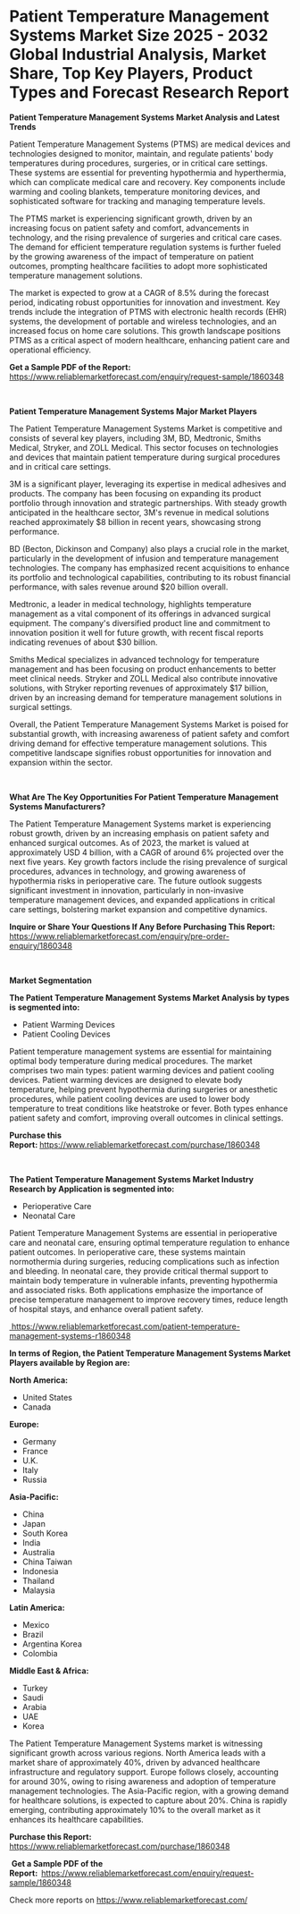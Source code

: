 <p><h1>Patient Temperature Management Systems Market Size 2025 - 2032 Global Industrial Analysis, Market Share, Top Key Players, Product Types and Forecast Research Report</h1></p><p><strong>Patient Temperature Management Systems Market Analysis and Latest Trends</strong></p>
<p><p>Patient Temperature Management Systems (PTMS) are medical devices and technologies designed to monitor, maintain, and regulate patients' body temperatures during procedures, surgeries, or in critical care settings. These systems are essential for preventing hypothermia and hyperthermia, which can complicate medical care and recovery. Key components include warming and cooling blankets, temperature monitoring devices, and sophisticated software for tracking and managing temperature levels.</p><p>The PTMS market is experiencing significant growth, driven by an increasing focus on patient safety and comfort, advancements in technology, and the rising prevalence of surgeries and critical care cases. The demand for efficient temperature regulation systems is further fueled by the growing awareness of the impact of temperature on patient outcomes, prompting healthcare facilities to adopt more sophisticated temperature management solutions.</p><p>The market is expected to grow at a CAGR of 8.5% during the forecast period, indicating robust opportunities for innovation and investment. Key trends include the integration of PTMS with electronic health records (EHR) systems, the development of portable and wireless technologies, and an increased focus on home care solutions. This growth landscape positions PTMS as a critical aspect of modern healthcare, enhancing patient care and operational efficiency.</p></p>
<p><strong>Get a Sample PDF of the Report:&nbsp;</strong> <a href="https://www.reliablemarketforecast.com/enquiry/request-sample/1860348?utm_campaign=2884&utm_medium=2&utm_source=Github&utm_content=ia&utm_term=03032025&utm_id=patient-temperature-management-systems">https://www.reliablemarketforecast.com/enquiry/request-sample/1860348</a></p>
<p>&nbsp;</p>
<p><strong>Patient Temperature Management Systems Major Market Players</strong></p>
<p><p>The Patient Temperature Management Systems Market is competitive and consists of several key players, including 3M, BD, Medtronic, Smiths Medical, Stryker, and ZOLL Medical. This sector focuses on technologies and devices that maintain patient temperature during surgical procedures and in critical care settings.</p><p>3M is a significant player, leveraging its expertise in medical adhesives and products. The company has been focusing on expanding its product portfolio through innovation and strategic partnerships. With steady growth anticipated in the healthcare sector, 3M's revenue in medical solutions reached approximately $8 billion in recent years, showcasing strong performance.</p><p>BD (Becton, Dickinson and Company) also plays a crucial role in the market, particularly in the development of infusion and temperature management technologies. The company has emphasized recent acquisitions to enhance its portfolio and technological capabilities, contributing to its robust financial performance, with sales revenue around $20 billion overall.</p><p>Medtronic, a leader in medical technology, highlights temperature management as a vital component of its offerings in advanced surgical equipment. The company's diversified product line and commitment to innovation position it well for future growth, with recent fiscal reports indicating revenues of about $30 billion.</p><p>Smiths Medical specializes in advanced technology for temperature management and has been focusing on product enhancements to better meet clinical needs. Stryker and ZOLL Medical also contribute innovative solutions, with Stryker reporting revenues of approximately $17 billion, driven by an increasing demand for temperature management solutions in surgical settings.</p><p>Overall, the Patient Temperature Management Systems Market is poised for substantial growth, with increasing awareness of patient safety and comfort driving demand for effective temperature management solutions. This competitive landscape signifies robust opportunities for innovation and expansion within the sector.</p></p>
<p>&nbsp;</p>
<p><strong>What Are The Key Opportunities For Patient Temperature Management Systems Manufacturers?</strong></p>
<p><p>The Patient Temperature Management Systems market is experiencing robust growth, driven by an increasing emphasis on patient safety and enhanced surgical outcomes. As of 2023, the market is valued at approximately USD 4 billion, with a CAGR of around 6% projected over the next five years. Key growth factors include the rising prevalence of surgical procedures, advances in technology, and growing awareness of hypothermia risks in perioperative care. The future outlook suggests significant investment in innovation, particularly in non-invasive temperature management devices, and expanded applications in critical care settings, bolstering market expansion and competitive dynamics.</p></p>
<p><strong>Inquire or Share Your Questions If Any Before Purchasing This Report:</strong> <a href="https://www.reliablemarketforecast.com/enquiry/pre-order-enquiry/1860348?utm_campaign=2884&utm_medium=2&utm_source=Github&utm_content=ia&utm_term=03032025&utm_id=patient-temperature-management-systems">https://www.reliablemarketforecast.com/enquiry/pre-order-enquiry/1860348</a></p>
<p>&nbsp;</p>
<p><strong>Market Segmentation</strong></p>
<p><strong>The Patient Temperature Management Systems Market Analysis by types is segmented into:</strong></p>
<p><ul><li>Patient Warming Devices</li><li>Patient Cooling Devices</li></ul></p>
<p><p>Patient temperature management systems are essential for maintaining optimal body temperature during medical procedures. The market comprises two main types: patient warming devices and patient cooling devices. Patient warming devices are designed to elevate body temperature, helping prevent hypothermia during surgeries or anesthetic procedures, while patient cooling devices are used to lower body temperature to treat conditions like heatstroke or fever. Both types enhance patient safety and comfort, improving overall outcomes in clinical settings.</p></p>
<p><strong>Purchase this Report:&nbsp;</strong><a href="https://www.reliablemarketforecast.com/purchase/1860348?utm_campaign=2884&utm_medium=2&utm_source=Github&utm_content=ia&utm_term=03032025&utm_id=patient-temperature-management-systems">https://www.reliablemarketforecast.com/purchase/1860348</a></p>
<p>&nbsp;</p>
<p><strong>The Patient Temperature Management Systems Market Industry Research by Application is segmented into:</strong></p>
<p><ul><li>Perioperative Care</li><li>Neonatal Care</li></ul></p>
<p><p>Patient Temperature Management Systems are essential in perioperative care and neonatal care, ensuring optimal temperature regulation to enhance patient outcomes. In perioperative care, these systems maintain normothermia during surgeries, reducing complications such as infection and bleeding. In neonatal care, they provide critical thermal support to maintain body temperature in vulnerable infants, preventing hypothermia and associated risks. Both applications emphasize the importance of precise temperature management to improve recovery times, reduce length of hospital stays, and enhance overall patient safety.</p></p>
<p><a href="https://www.reliablemarketforecast.com/patient-temperature-management-systems-r1860348?utm_campaign=2884&utm_medium=2&utm_source=Github&utm_content=ia&utm_term=03032025&utm_id=patient-temperature-management-systems">&nbsp;https://www.reliablemarketforecast.com/patient-temperature-management-systems-r1860348</a></p>
<p><strong>In terms of Region, the Patient Temperature Management Systems Market Players available by Region are:</strong></p>
<p>
    <p> <strong> North America: </strong>
        <ul>
            <li>United States</li>
            <li>Canada</li>
        </ul>
        </p> 
    <p> <strong> Europe: </strong>
        <ul>
            <li>Germany</li>
            <li>France</li>
            <li>U.K.</li>
            <li>Italy</li>
            <li>Russia</li>
        </ul>
        </p> 
    <p> <strong> Asia-Pacific: </strong>
        <ul>
            <li>China</li>
            <li>Japan</li>
            <li>South Korea</li>
            <li>India</li>
            <li>Australia</li>
            <li>China Taiwan</li>
            <li>Indonesia</li>
            <li>Thailand</li>
            <li>Malaysia</li>
        </ul>
        </p> 
    <p> <strong> Latin America: </strong>
        <ul>
            <li>Mexico</li>
            <li>Brazil</li>
            <li>Argentina Korea</li>
            <li>Colombia</li>
        </ul>
        </p> 
    <p> <strong> Middle East & Africa: </strong>
        <ul>
            <li>Turkey</li>
            <li>Saudi</li>
            <li>Arabia</li>
            <li>UAE</li>
            <li>Korea</li>
        </ul>
    </p>
    </p>
<p><p>The Patient Temperature Management Systems market is witnessing significant growth across various regions. North America leads with a market share of approximately 40%, driven by advanced healthcare infrastructure and regulatory support. Europe follows closely, accounting for around 30%, owing to rising awareness and adoption of temperature management technologies. The Asia-Pacific region, with a growing demand for healthcare solutions, is expected to capture about 20%. China is rapidly emerging, contributing approximately 10% to the overall market as it enhances its healthcare capabilities.</p></p>
<p><strong>Purchase this Report: </strong><a href="https://www.reliablemarketforecast.com/purchase/1860348?utm_campaign=2884&utm_medium=2&utm_source=Github&utm_content=ia&utm_term=03032025&utm_id=patient-temperature-management-systems">https://www.reliablemarketforecast.com/purchase/1860348</a></p>
<p>&nbsp;<strong>Get a Sample PDF of the Report:&nbsp;&nbsp;</strong><a href="https://www.reliablemarketforecast.com/enquiry/request-sample/1860348?utm_campaign=2884&utm_medium=2&utm_source=Github&utm_content=ia&utm_term=03032025&utm_id=patient-temperature-management-systems">https://www.reliablemarketforecast.com/enquiry/request-sample/1860348</a></p>
<p><strong></strong></p>
<p>Check more reports on <a href="https://www.reliablemarketforecast.com/?utm_campaign=2884&utm_medium=2&utm_source=Github&utm_content=ia&utm_term=03032025&utm_id=patient-temperature-management-systems">https://www.reliablemarketforecast.com/</a></p>